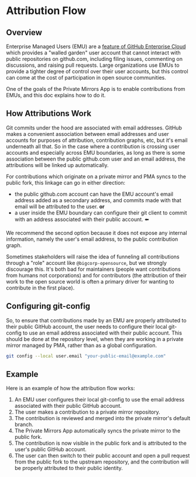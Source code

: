 # Attribution Flow

## Overview

Enterprise Managed Users (EMU) are a [feature of GitHub Enterprise Cloud](https://docs.github.com/en/enterprise-cloud@latest/admin/managing-iam/understanding-iam-for-enterprises/about-enterprise-managed-users) which provides a "walled garden" user account that cannot interact with public repositories on github.com, including filing issues, commenting on discussions, and raising pull requests. Large organizations use EMUs to provide a tighter degree of control over their user accounts, but this control can come at the cost of participation in open source communities.

One of the goals of the Private Mirrors App is to enable contributions from EMUs, and this doc explains how to do it.

## How Attributions Work

Git commits under the hood are associated with email addresses. GitHub makes a convenient association between email addresses and user accounts for purposes of attribution, contribution graphs, etc, but it's email underneath all that. So in the case where a contribution is crossing user accounts and especially across EMU boundaries, as long as there is some association between the public github.com user and an email address, the attributions will be linked up automatically.

For contributions which originate on a private mirror and PMA syncs to the public fork, this linkage can go in either direction:

- the public github.com account can have the EMU account's email address added as a secondary address, and commits made with that email will be attributed to the user. **or**
- a user inside the EMU boundary can configure their git client to commit with an address associated with their public account. :arrow_left:

We recommend the second option because it does not expose any internal information, namely the user's email address, to the public contribution graph.

Sometimes stakeholders will raise the idea of funneling all contributions through a "role" account like `@bigcorp-opensource`, but we strongly discourage this. It's both bad for maintainers (people want contributions from humans not corporations) and for contributors (the attribution of their work to the open source world is often a primary driver for wanting to contribute in the first place).

## Configuring git-config

So, to ensure that contributions made by an EMU are properly attributed to their public GitHub account, the user needs to configure their local git-config to use an email address associated with their public account. This should be done at the repository level, when they are working in a private mirror managed by PMA, rather than as a global configuration.

```sh
git config --local user.email "your-public-email@example.com"
```

## Example

Here is an example of how the attribution flow works:

1. An EMU user configures their local git-config to use the email address associated with their public GitHub account.
2. The user makes a contribution to a private mirror repository.
3. The contribution is reviewed and merged into the private mirror's default branch.
4. The Private Mirrors App automatically syncs the private mirror to the public fork.
5. The contribution is now visible in the public fork and is attributed to the user's public GitHub account.
6. The user can then switch to their public account and open a pull request from the public fork to the upstream repository, and the contribution will be properly attributed to their public identity.
